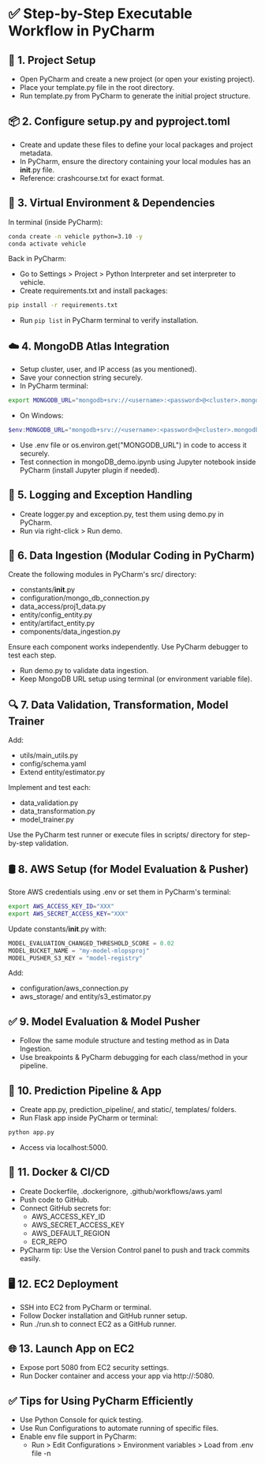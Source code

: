 # ✅ Step-by-Step Executable Workflow in PyCharm

## 🔧 1. Project Setup
- Open PyCharm and create a new project (or open your existing project).
- Place your template.py file in the root directory.
- Run template.py from PyCharm to generate the initial project structure.

## 📦 2. Configure setup.py and pyproject.toml
- Create and update these files to define your local packages and project metadata.
- In PyCharm, ensure the directory containing your local modules has an __init__.py file.
- Reference: crashcourse.txt for exact format.

## 🐍 3. Virtual Environment & Dependencies
In terminal (inside PyCharm):
```bash
conda create -n vehicle python=3.10 -y
conda activate vehicle
```

Back in PyCharm:
- Go to Settings > Project > Python Interpreter and set interpreter to vehicle.
- Create requirements.txt and install packages:
```bash
pip install -r requirements.txt
```
- Run `pip list` in PyCharm terminal to verify installation.

## ☁️ 4. MongoDB Atlas Integration
- Setup cluster, user, and IP access (as you mentioned).
- Save your connection string securely.
- In PyCharm terminal:
```bash
export MONGODB_URL="mongodb+srv://<username>:<password>@<cluster>.mongodb.net/"
```
- On Windows:
```powershell
$env:MONGODB_URL="mongodb+srv://<username>:<password>@<cluster>.mongodb.net/"
```
- Use .env file or os.environ.get("MONGODB_URL") in code to access it securely.
- Test connection in mongoDB_demo.ipynb using Jupyter notebook inside PyCharm (install Jupyter plugin if needed).

## 📝 5. Logging and Exception Handling
- Create logger.py and exception.py, test them using demo.py in PyCharm.
- Run via right-click > Run demo.

## 🧪 6. Data Ingestion (Modular Coding in PyCharm)
Create the following modules in PyCharm's src/ directory:
- constants/__init__.py
- configuration/mongo_db_connection.py
- data_access/proj1_data.py
- entity/config_entity.py
- entity/artifact_entity.py
- components/data_ingestion.py

Ensure each component works independently. Use PyCharm debugger to test each step.
- Run demo.py to validate data ingestion.
- Keep MongoDB URL setup using terminal (or environment variable file).

## 🔍 7. Data Validation, Transformation, Model Trainer
Add:
- utils/main_utils.py
- config/schema.yaml
- Extend entity/estimator.py

Implement and test each:
- data_validation.py
- data_transformation.py
- model_trainer.py

Use the PyCharm test runner or execute files in scripts/ directory for step-by-step validation.

## 🛢️ 8. AWS Setup (for Model Evaluation & Pusher)
Store AWS credentials using .env or set them in PyCharm's terminal:
```bash
export AWS_ACCESS_KEY_ID="XXX"
export AWS_SECRET_ACCESS_KEY="XXX"
```

Update constants/__init__.py with:
```python
MODEL_EVALUATION_CHANGED_THRESHOLD_SCORE = 0.02
MODEL_BUCKET_NAME = "my-model-mlopsproj"
MODEL_PUSHER_S3_KEY = "model-registry"
```

Add:
- configuration/aws_connection.py
- aws_storage/ and entity/s3_estimator.py

## ✅ 9. Model Evaluation & Model Pusher
- Follow the same module structure and testing method as in Data Ingestion.
- Use breakpoints & PyCharm debugging for each class/method in your pipeline.

## 🚀 10. Prediction Pipeline & App
- Create app.py, prediction_pipeline/, and static/, templates/ folders.
- Run Flask app inside PyCharm or terminal:
```bash
python app.py
```
- Access via localhost:5000.

## 🔄 11. Docker & CI/CD
- Create Dockerfile, .dockerignore, .github/workflows/aws.yaml
- Push code to GitHub.
- Connect GitHub secrets for:
  - AWS_ACCESS_KEY_ID
  - AWS_SECRET_ACCESS_KEY
  - AWS_DEFAULT_REGION
  - ECR_REPO
- PyCharm tip: Use the Version Control panel to push and track commits easily.

## 🖥️ 12. EC2 Deployment
- SSH into EC2 from PyCharm or terminal.
- Follow Docker installation and GitHub runner setup.
- Run ./run.sh to connect EC2 as a GitHub runner.

## 🌐 13. Launch App on EC2
- Expose port 5080 from EC2 security settings.
- Run Docker container and access your app via http://<public-ip>:5080.

## ✅ Tips for Using PyCharm Efficiently
- Use Python Console for quick testing.
- Use Run Configurations to automate running of specific files.
- Enable env file support in PyCharm:
  - Run > Edit Configurations > Environment variables > Load from .env file -n 